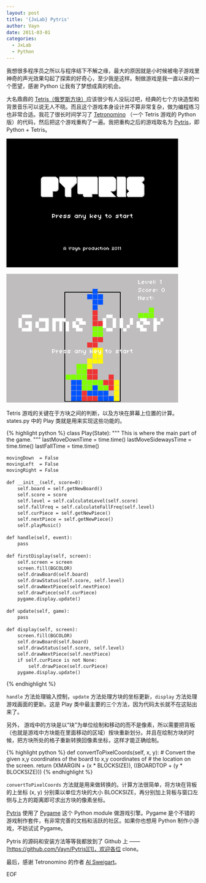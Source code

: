 ```yaml
---
layout: post
title: '{JxLab} Pytris'
author: Vayn
date: 2011-03-01
categories:
  - JxLab
  - Python
---
```


我想很多程序员之所以与程序结下不解之缘，最大的原因就是小时候被电子游戏里神奇的声光效果勾起了探索的好奇心，至少我是这样。制做游戏是我一直以来的一个愿望，感谢 Python 让我有了梦想成真的机会。

大名鼎鼎的 [Tetris（俄罗斯方块）](http://en.wikipedia.org/wiki/Tetris)应该很少有人没玩过吧，经典的七个方块造型和背景音乐可以说无人不晓。而且这个游戏本身设计并不算非常复杂，做为编程练习也非常合适。我花了很长时间学习了 [Tetronomino](http://inventwithpython.com/tetromino.py) （一个 Tetris 游戏的 Python 版）的代码，然后把这个游戏重构了一遍。我把重构之后的游戏取名为 [Pytris][1]，即 Python + Tetris。

![Pytris](https://github.com/Vayn/Pytris/raw/master/asset/image/screenshot01.png)

![Pytris](https://github.com/Vayn/Pytris/raw/master/asset/image/screenshot02.png)

Tetris 游戏的关键在于方块之间的判断，以及方块在屏幕上位置的计算。states.py 中的 Play 类就是用来实现这些功能的。

{% highlight python %}
class Play(State):
    """
    This is where the main part of the game.
    """
    lastMoveDownTime     = time.time()
    lastMoveSidewaysTime = time.time()
    lastFallTime         = time.time()

    movingDown  = False
    movingLeft  = False
    movingRight = False

    def __init__(self, score=0):
        self.board = self.getNewBoard()
        self.score = score
        self.level = self.calculateLevel(self.score)
        self.fallFreq = self.calculateFallFreq(self.level)
        self.curPiece = self.getNewPiece()
        self.nextPiece = self.getNewPiece()
        self.playMusic()

    def handle(self, event):
        pass

    def firstDisplay(self, screen):
        self.screen = screen
        screen.fill(BGCOLOR)
        self.drawBoard(self.board)
        self.drawStatus(self.score, self.level)
        self.drawNextPiece(self.nextPiece)
        self.drawPiece(self.curPiece)
        pygame.display.update()

    def update(self, game):
        pass

    def display(self, screen):
        screen.fill(BGCOLOR)
        self.drawBoard(self.board)
        self.drawStatus(self.score, self.level)
        self.drawNextPiece(self.nextPiece)
        if self.curPiece is not None:
            self.drawPiece(self.curPiece)
        pygame.display.update()
{% endhighlight %}

`handle` 方法处理输入控制，`update` 方法处理方块的坐标更新，`display` 方法处理游戏画面的更新。这是 Play 类中最主要的三个方法，因为代码太长就不在这贴出来了。

另外， 游戏中的方块是以“块”为单位绘制和移动的而不是像素，所以需要把背板（也就是游戏中方块能在里面移动的区域）按块重新划分。并且在绘制方块的时候，把方块所处的格子重新转换回像素坐标，这样才能正确绘制。

{% highlight python %}
    def convertToPixelCoords(self, x, y):
        # Convert the given x,y coordinates of the board to x,y coordinates of
        # the location on the screen.
        return (XMARGIN + (x * BLOCKSIZE)), ((BOARDTOP + (y * BLOCKSIZE)))
{% endhighlight %}

`convertToPixelCoords` 方法就是用来做转换的。计算方法很简单，将方块在背板的上坐标 (x, y) 分别乘以单位方块的大小 BLOCKSIZE，再分别加上背板与窗口左侧与上方的距离即可求出方块的像素坐标。

[Pytris][1] 使用了 [Pygame](http://www.pygame.org/) 这个 Python module 做游戏引擎。Pygame 是个不错的游戏制作套件，有非常完善的文档和活跃的社区。如果你也想用 Python 制作小游戏，不妨试试 Pygame。

Pytris 的源码和安装方法等等我都放到了 Github 上 —— [https://github.com/Vayn/Pytris][1]，欢迎各位 clone。

最后，感谢 Tetronomino 的作者 [Al Sweigart](http://inventwithpython.com/blog)。

[1]:https://github.com/Vayn/Pytris

EOF
